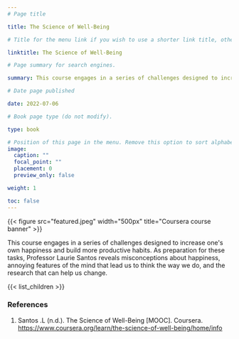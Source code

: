 ```yaml
---
# Page title

title: The Science of Well-Being

# Title for the menu link if you wish to use a shorter link title, otherwise remove this option.

linktitle: The Science of Well-Being

# Page summary for search engines.

summary: This course engages in a series of challenges designed to increase one's own happiness and build more productive habits. As preparation for these tasks, Professor Laurie Santos reveals misconceptions about happiness, annoying features of the mind that lead us to think the way we do, and the research that can help us change.

# Date page published

date: 2022-07-06

# Book page type (do not modify).

type: book

# Position of this page in the menu. Remove this option to sort alphabetically.
image:
  caption: ""
  focal_point: ""
  placement: 0
  preview_only: false

weight: 1

toc: false
---
```


{{< figure src="featured.jpeg" width="500px" title="Coursera course banner" >}}

This course engages in a series of challenges designed to increase one's own happiness and build more productive habits. As preparation for these tasks, Professor Laurie Santos reveals misconceptions about happiness, annoying features of the mind that lead us to think the way we do, and the research that can help us change.

{{< list_children >}}

### References

1. Santos .L (n.d.). The Science of Well-Being [MOOC]. Coursera. https://www.coursera.org/learn/the-science-of-well-being/home/info
